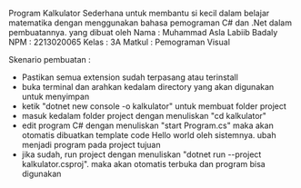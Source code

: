 Program Kalkulator Sederhana untuk membantu si kecil dalam belajar matematika dengan menggunakan bahasa pemograman C# dan .Net dalam pembuatannya. yang dibuat oleh
Nama   : Muhammad Asla Labiib Badaly
NPM    : 2213020065
Kelas  : 3A
Matkul : Pemograman Visual

Skenario pembuatan :
 - Pastikan semua extension sudah terpasang atau terinstall
 - buka terminal dan arahkan kedalam directory yang akan digunakan untuk menyimpan
 - ketik "dotnet new console -o kalkulator" untuk membuat folder project
 - masuk kedalam folder project dengan menuliskan "cd kalkulator"
 - edit program C# dengan menuliskan "start Program.cs" maka akan otomatis dibuatkan template code Hello world oleh sistemnya. ubah menjadi program pada project tujuan
 - jika sudah, run project dengan menuliskan "dotnet run --project kalkulator.csproj".  maka akan otomatis terbuka dan program bisa digunakan
